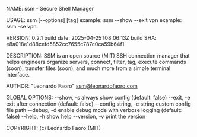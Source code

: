 NAME:
   ssm - Secure Shell Manager

USAGE:
   ssm [--options] [tag]
   example: ssm --show --exit vpn
   example: ssm -se vpn

VERSION:
   0.2.1
   build date: 2025-04-25T08:06:13Z
   build SHA: e8a018e1d88cefd5852cc7655c787c0ca59b64f1

DESCRIPTION:
   SSM is an open source (MIT) SSH connection manager that helps engineers organize servers, connect, filter, tag, execute commands (soon), transfer files (soon), and much more from a simple terminal interface.

AUTHOR:
   "Leonardo Faoro" <ssm@leonardofaoro.com>

GLOBAL OPTIONS:
   --show, -s                  always show config (default: false)
   --exit, -e                  exit after connection (default: false)
   --config string, -c string  custom config file path
   --debug, -d                 enable debug mode with verbose logging (default: false)
   --help, -h                  show help
   --version, -v               print the version

COPYRIGHT:
   (c) Leonardo Faoro (MIT)
